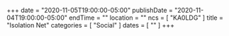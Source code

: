 +++
date = "2020-11-05T19:00:00-05:00"
publishDate = "2020-11-04T19:00:00-05:00"
endTime = ""
location = ""
ncs = [ "KA0LDG" ]
title = "Isolation Net"
categories = [ "Social" ]
dates = [ "" ]
+++

